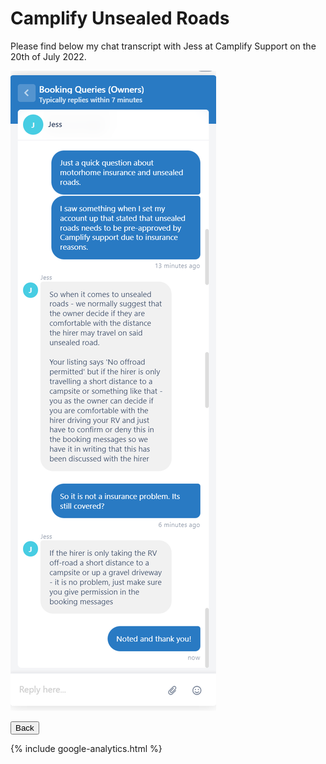 <link href="../styles/custom.css" rel="stylesheet" />

# Camplify Unsealed Roads
Please find below my chat transcript with Jess at Camplify Support on the 20th of July 2022.

![chat](images/camplify-unsealed-roads.png)

<a href="/"><button class="nav-button"><i class="arrow arrow-left"></i> Back</button></a>

{% include google-analytics.html %}